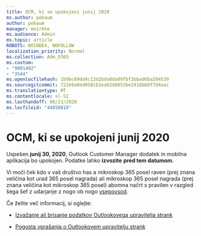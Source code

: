 ```yaml
---
title: OCM, ki se upokojeni junij 2020
ms.author: pebaum
author: pebaum
manager: mnirkhe
ms.audience: Admin
ms.topic: article
ROBOTS: NOINDEX, NOFOLLOW
localization_priority: Normal
ms.collection: Adm_O365
ms.custom:
- "9001492"
- "3544"
ms.openlocfilehash: 1b9bc69dd4c12d2bda8da09fbf3bbad6ba204539
ms.sourcegitcommit: 722e9a0ed058cb1eab2dd053be2418b60f7d4aac
ms.translationtype: MT
ms.contentlocale: sl-SI
ms.lasthandoff: 06/23/2020
ms.locfileid: "44850818"
---
```

# <a name="ocm-to-be-retired-june-2020"></a>OCM, ki se upokojeni junij 2020


Uspešen **junij 30, 2020**, Outlook Customer Manager dodatek in mobilna aplikacija bo upokojen. Podatke lahko **izvozite** **pred tem datumom**.  

Vi moči ček kdo v vaš društvo has a mikroskop 365 posel raven (prej znana veličina kot urad 365 posel nagrada) ali mikroskop 365 posel nagrada (prej znana veličina kot mikroskop 365 posel) abomna načrt s pravilen v razgled šega šef z udarjanje z nogo ob nogo [vsepovsod](https://admin.microsoft.com/AdminPortal/Home?ref=/users).

Če želite več informacij, si oglejte:

- [Izvažanje ali brisanje podatkov Outlookovega upravitelja strank](https://support.office.com/article/1a421cb4-e8de-4b44-bfb8-710b92820439)

- [Pogosta vprašanja o Outlookovem upravitelju strank](https://support.office.com/article/88e127ca-43a1-4c9d-8d52-6ad3a80f9c32)
